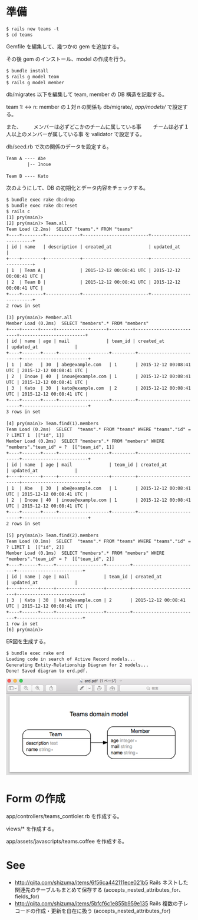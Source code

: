 
準備
=====
    $ rails new teams -t
    $ cd teams
Gemfile を編集して、幾つかの gem を追加する。

その後 gem のインストール、model の作成を行う。

    $ bundle install
    $ rails g model team
    $ rails g model member

db/migrates 以下を編集して team, member の DB 構造を記載する。

team 1: <-> n: member の１対ｎの関係も db/migrate/*, app/models/* で設定する。

また、
　　メンバーは必ずどこかのチームに属している事
　　チームは必ず１人以上のメンバーが属している事
を validator で設定する。

db/seed.rb で次の関係のデータを設定する。

    Team A ---- Abe
            |-- Inoue

    Team B ---- Kato

次のようにして、DB の初期化とデータ内容をチェックする。

    $ bundle exec rake db:drop
    $ bundle exec rake db:reset
    $ rails c
    [1] pry(main)>
    [2] pry(main)> Team.all
    Team Load (2.2ms)  SELECT "teams".* FROM "teams"
    +----+--------+-------------+-------------------------+-------------------------+
    | id | name   | description | created_at              | updated_at              |
    +----+--------+-------------+-------------------------+-------------------------+
    | 1  | Team A |             | 2015-12-12 00:08:41 UTC | 2015-12-12 00:08:41 UTC |
    | 2  | Team B |             | 2015-12-12 00:08:41 UTC | 2015-12-12 00:08:41 UTC |
    +----+--------+-------------+-------------------------+-------------------------+
    2 rows in set

    [3] pry(main)> Member.all
    Member Load (0.2ms)  SELECT "members".* FROM "members"
    +----+------+-----+-------------------+---------+-------------------------+-------------------------+
    | id | name | age | mail              | team_id | created_at              | updated_at              |
    +----+-------+-----+-------------------+---------+-------------------------+-------------------------+
    | 1  | Abe   | 30  | abe@example.com   | 1       | 2015-12-12 00:08:41 UTC | 2015-12-12 00:08:41 UTC |
    | 2  | Inoue | 40  | inoue@example.com | 1       | 2015-12-12 00:08:41 UTC | 2015-12-12 00:08:41 UTC |
    | 3  | Kato  | 30  | kato@example.com  | 2       | 2015-12-12 00:08:41 UTC | 2015-12-12 00:08:41 UTC |
    +----+-------+-----+-------------------+---------+-------------------------+-------------------------+
    3 rows in set

    [4] pry(main)> Team.find(1).members
    Team Load (0.2ms)  SELECT  "teams".* FROM "teams" WHERE "teams"."id" = ? LIMIT 1  [["id", 1]]
    Member Load (0.2ms)  SELECT "members".* FROM "members" WHERE "members"."team_id" = ?  [["team_id", 1]]
    +----+-------+-----+-------------------+---------+-------------------------+-------------------------+
    | id | name  | age | mail              | team_id | created_at              | updated_at              |
    +----+-------+-----+-------------------+---------+-------------------------+-------------------------+
    | 1  | Abe   | 30  | abe@example.com   | 1       | 2015-12-12 00:08:41 UTC | 2015-12-12 00:08:41 UTC |
    | 2  | Inoue | 40  | inoue@example.com | 1       | 2015-12-12 00:08:41 UTC | 2015-12-12 00:08:41 UTC |
    +----+-------+-----+-------------------+---------+-------------------------+-------------------------+
    2 rows in set

    [5] pry(main)> Team.find(2).members
    Team Load (0.1ms)  SELECT  "teams".* FROM "teams" WHERE "teams"."id" = ? LIMIT 1  [["id", 2]]
    Member Load (0.1ms)  SELECT "members".* FROM "members" WHERE "members"."team_id" = ?  [["team_id", 2]]
    +----+------+-----+------------------+---------+-------------------------+-------------------------+
    | id | name | age | mail             | team_id | created_at              | updated_at              |
    +----+------+-----+------------------+---------+-------------------------+-------------------------+
    | 3  | Kato | 30  | kato@example.com | 2       | 2015-12-12 00:08:41 UTC | 2015-12-12 00:08:41 UTC |
    +----+------+-----+------------------+---------+-------------------------+-------------------------+
    1 row in set
    [6] pry(main)>


ER図を生成する。

    $ bundle exec rake erd
    Loading code in search of Active Record models...
    Generating Entity-Relationship Diagram for 2 models...
    Done! Saved diagram to erd.pdf.

![erd.pdf.png](erd.pdf.png)

Form の作成
===========

app/controllers/teams_contloler.rb を作成する。

views/* を作成する。

app/assets/javascripts/teams.coffee を作成する。


See
===
* http://qiita.com/shizuma/items/6f56ca442111ece021b5
Rails ネストした関連先のテーブルもまとめて保存する (accepts_nested_attributes_for、fields_for)
* http://qiita.com/shizuma/items/5bfcf6c1e855b959e135
Rails 複数の子レコードの作成・更新を自在に扱う (accepts_nested_attributes_for)
